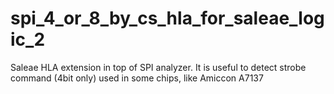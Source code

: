 # spi_4_or_8_by_cs_hla_for_saleae_logic_2
Saleae HLA extension in top of SPI analyzer. It is useful to detect strobe command (4bit only) used in some chips, like Amiccon A7137
